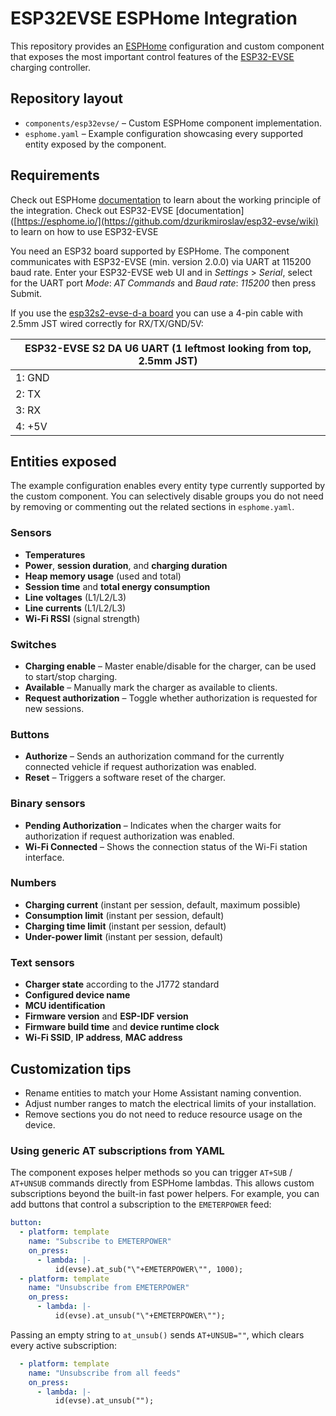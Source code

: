 # ESP32EVSE ESPHome Integration

This repository provides an [ESPHome](https://esphome.io/) configuration and custom
component that exposes the most important control features of the [ESP32-EVSE](https://github.com/dzurikmiroslav/esp32-evse) charging controller.

## Repository layout

- `components/esp32evse/` – Custom ESPHome component implementation.
- `esphome.yaml` – Example configuration showcasing every supported entity exposed
  by the component.

## Requirements

Check out ESPHome [documentation](https://esphome.io/) to learn about the working 
principle of the integration.
Check out ESP32-EVSE [documentation]([https://esphome.io/](https://github.com/dzurikmiroslav/esp32-evse/wiki) to learn on how to use ESP32-EVSE

You need an ESP32 board supported by ESPHome. The component communicates with ESP32-EVSE (min. version 2.0.0) via UART at 115200 baud rate. 
Enter your ESP32-EVSE web UI and in _Settings_ > _Serial_, select for the UART port _Mode_: _AT Commands_ and _Baud rate_: _115200_ then press Submit. 

If you use the [esp32s2-evse-d-a board](https://github.com/dzurikmiroslav/esp32-evse/wiki/ESP32-S2-DA) you can use a 4-pin cable with 2.5mm JST wired correctly for RX/TX/GND/5V:

| ESP32-EVSE S2 DA U6 UART (1 leftmost looking from top, 2.5mm JST) |
| -------- |
| 1: GND |
| 2: TX |
| 3: RX |
| 4: +5V |

## Entities exposed

The example configuration enables every entity type currently supported by the
custom component. You can selectively disable groups you do not need by removing
or commenting out the related sections in `esphome.yaml`.

### Sensors

- **Temperatures**
- **Power**, **session duration**, and **charging duration**
- **Heap memory usage** (used and total)
- **Session time** and **total energy consumption**
- **Line voltages** (L1/L2/L3)
- **Line currents** (L1/L2/L3)
- **Wi-Fi RSSI** (signal strength)

### Switches

- **Charging enable** – Master enable/disable for the charger, can be used to start/stop charging.
- **Available** – Manually mark the charger as available to clients.
- **Request authorization** – Toggle whether authorization is requested for new sessions.

### Buttons

- **Authorize** – Sends an authorization command for the currently connected vehicle if request authorization was enabled.
- **Reset** – Triggers a software reset of the charger.

### Binary sensors

- **Pending Authorization** – Indicates when the charger waits for authorization if request authorization was enabled.
- **Wi-Fi Connected** – Shows the connection status of the Wi-Fi station interface.

### Numbers

- **Charging current** (instant per session, default, maximum possible)
- **Consumption limit** (instant per session, default)
- **Charging time limit** (instant per session, default)
- **Under-power limit** (instant per session, default)

### Text sensors

- **Charger state** according to the J1772 standard
- **Configured device name**
- **MCU identification**
- **Firmware version** and **ESP-IDF version**
- **Firmware build time** and **device runtime clock**
- **Wi-Fi SSID**, **IP address**, **MAC address**

## Customization tips

- Rename entities to match your Home Assistant naming convention.
- Adjust number ranges to match the electrical limits of your installation.
- Remove sections you do not need to reduce resource usage on the device.

### Using generic AT subscriptions from YAML

The component exposes helper methods so you can trigger `AT+SUB` / `AT+UNSUB`
commands directly from ESPHome lambdas. This allows custom subscriptions beyond
the built-in fast power helpers. For example, you can add buttons that control a
subscription to the `EMETERPOWER` feed:

```yaml
button:
  - platform: template
    name: "Subscribe to EMETERPOWER"
    on_press:
      - lambda: |-
          id(evse).at_sub("\"+EMETERPOWER\"", 1000);
  - platform: template
    name: "Unsubscribe from EMETERPOWER"
    on_press:
      - lambda: |-
          id(evse).at_unsub("\"+EMETERPOWER\"");
```

Passing an empty string to `at_unsub()` sends `AT+UNSUB=""`,
which clears every active subscription:

```yaml
  - platform: template
    name: "Unsubscribe from all feeds"
    on_press:
      - lambda: |-
          id(evse).at_unsub("");
```


